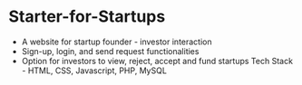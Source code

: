 # Starter-for-Startups

- A website for startup founder - investor interaction
- Sign-up, login, and send request functionalities
- Option for investors to view, reject, accept and fund startups
Tech Stack - HTML, CSS, Javascript, PHP, MySQL
